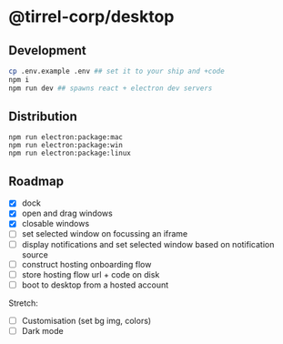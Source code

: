 # @tirrel-corp/desktop

## Development

```bash
cp .env.example .env ## set it to your ship and +code
npm i
npm run dev ## spawns react + electron dev servers
```

## Distribution

```
npm run electron:package:mac
npm run electron:package:win
npm run electron:package:linux
```

## Roadmap

- [x] dock
- [x] open and drag windows
- [x] closable windows
- [ ] set selected window on focussing an iframe
- [ ] display notifications and set selected window based on notification source
- [ ] construct hosting onboarding flow
- [ ] store hosting flow url + code on disk
- [ ] boot to desktop from a hosted account

Stretch:

- [ ] Customisation (set bg img, colors)
- [ ] Dark mode
